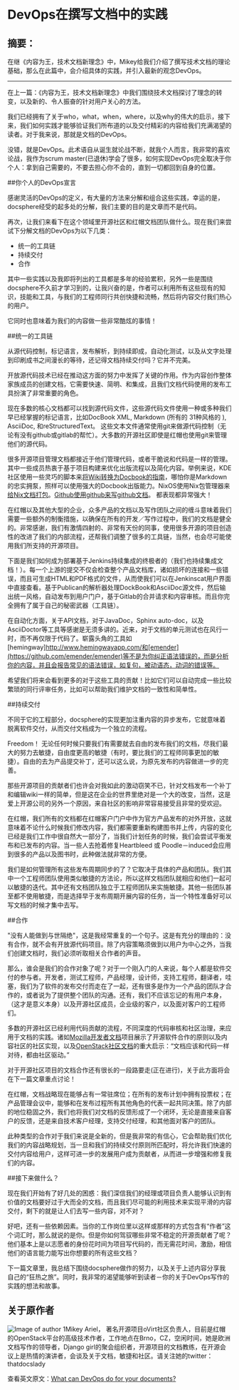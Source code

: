 # DevOps在撰写文档中的实践

## 摘要：
在继《内容为王，技术文档新理念》中，Mikey给我们介绍了撰写技术文档的理论基础，那么在此篇中，会介绍具体的实践，并引入最新的观念DevOps。

--------------------------------------------------
在上一篇：《内容为王，技术文档新理念》中我们围绕技术文档探讨了理念的转变，以及新的、令人振奋的针对用户关心的方法。

我们已经拥有了关于who，what，when，where，以及why的伟大的启示，接下来，我们如何实践才能够验证我们所布道的以及交付精彩的内容给我们充满渴望的读者。对于我来说，那就是文档的DevOps。

没错，就是DevOps。此术语自从诞生就论战不断，就我个人而言，我非常的喜欢论战，我作为scrum master(已退休)学会了很多，如何实现DevOps完全取决于你个人：拿到自己需要的，不要去担心你不会的，直到一切都回到自身的位置。

##你个人的DevOps宣言

感谢灵活的DevOps的定义，有大量的方法来分解和组合这些实践，幸运的是，docsphere经受的起多处的分解，我们主要的目的是文章而不是代码。

再次，让我们来看下在这个领域里开源社区和红帽文档团队做什么。现在我们来尝试下分解文档的DevOps为以下几类：

* 统一的工具链
* 持续交付
* 合作

其中一些实践以及我即将列出的工具都是多年的经验累积，另外一些是围绕docsphere不久前才学习到的，让我兴奋的是，作者可以利用所有这些现有的知识，技能和工具，与我们的工程师同行共创快捷和流畅，然后将内容交付我们热心的用户。

它同时也意味着为我们的内容做一些非常酷炫的事情！

##统一的工具链

从源代码控制，标记语言，发布解析，到持续即成，自动化测试，以及从文字处理到印刷成书之间漫长的等待，还记得文档持续交付吗？它并不完美。

开放源代码技术已经在推动这方面的努力中发挥了关键的作用。作为内容创作整体家族成员的创建文档，它需要快速、简明、和集成，且我们文档代码使用的发布工具扮演了非常重要的角色。

现在多数的核心文档都可以找到源代码文件，这些源代码文件使用一种或多种我们早已经掌握的标记语言，比如DocBook XML, Markdown (所有的 31种风格的 ), AsciiDoc, 和reStructuredText。
这些文本文件通常使用git来做源代码控制（无论有没有github或gitlab的帮忙）。大多数的开源社区即使是红帽也使用git来管理他们的源代码。

很多开源项目管理文档都接近于他们管理代码，或者干脆说和代码是一样的管理。其中一些成员热衷于基于项目构建来优化出版流程以及简化内容。举例来说，KDE社区使用一些灵巧的脚本来[将Wiki转换为Docbook的指南](https://userbase.kde.org/How_To_Convert_a_UserBase_Manual_to_Docbook)，哪怕你是Markdown的忠实拥泵，照样可以使用强大的Docbook出版能力。NixOS使用Nix包管理器来[给Nix文档打包](https://nixos.org/wiki/Contributing_to_Nix_documentation)。[Github使用github来写github文档](https://www.youtube.com/watch?v=s46m8H4BrrE)。 都表现都异常强大！

在红帽以及其他大型的企业，众多产品的文档以及写作团队之间的缠斗意味着我们需要一些额外的制衡措施，以确保在所有的开发／写作过程中，我们的文档是健全的。非常感谢，我们有激情四射的、非常有天份的同事，使用很多开源的项目创造性的改进了我们的内部流程，还帮我们调整了很多的工具链，当然，也会尽可能使用我们所支持的开源项目。

下面是我们如何成为部署基于Jenkins持续集成的终极者的（我们也持续集成文档！）。每一个上游的提交不仅会检查整个产品文档库，诸如损坏的连接和一些错误，而且可生成HTML和PDF格式的文件，从而使我们可以在Jenkinscat用户界面中直接查看。基于Publican的解析器处理DockBook和AsciiDoc源文件，然后输出统一风格，自动发布到用户门户，基于Gitlab的合并请求和内容审核。而且你完全拥有了属于自己的秘密武器（工具链）。

在自动化方面，关于API文档，对于JavaDoc，Sphinx auto-doc，以及AsciiDoctor等工具等感谢是无须多讲的。近来，对于文档的单元测试也在风行一时，而不再仅限于代码了。崭露头角的工具如[hemingway]http://www.hemingwayapp.com/和[emender](https://github.com/emender/emender)等不是为你纠正语法错误的，而是分析你的内容，并且会报告常见的语法错误，如复句，被动语态，动词的错误等。

希望我们将来会看到更多的对于这些工具的贡献！比如它们可以自动完成一些比较繁琐的同行评审任务，比如可以帮助我们维护文档的一致性和简单性。

##持续交付

不同于它的工程部分，docsphere的实现更加注重内容的异步发布，它就意味着脱离软件交付，从而交付文档成为一个独立的流程。

Freedom！ 无论任何时候只要我们有需要就去自由的发布我们的文档，尽我们最大的努力去敏捷，自由度更高的敏捷（有时，要比我们的工程师同事更加的敏捷）。自由的去为产品提交补丁，还可以这么说，为原先发布的内容做进一步的完善。

那些开源项目的贡献者们也许会对我如此的激动窃笑不已，针对文档发布一个补丁和编辑wiki一样的简单，但是这在企业的世界里绝对是一个大的改变，当然，这是爱上开源公司的另外一个原因，来自社区的影响非常容易接受且非常的受欢迎。

在红帽，我们所有的文档都在红帽客户门户中作为官方产品发布的对外开放，这就意味着不论什么时候我们修改内容，我们都需要重新构建图书并上传，内容的变化已经是我们工作中很自然大一部分了，当我们计划任务的时候，我们会尝试平衡发布和已发布的内容。当一些人去抢着修复Heartbleed 或 Poodle－induced会应用到很多的产品以及图书时，此种做法就非常的方便。

我们是如何管理所有这些发布周期同步的了？它取决于具体的产品和团队。我们其中一个工程师团队使用类似敏捷的方法论，所以这样文档团队就相应和他们一起可以敏捷的迭代。其中还有文档团队独立于工程师团队来实施敏捷。其他一些团队甚至都不使用敏捷，而是选择早于发布周期开展内容的任务，当一个特性准备好可以写文档的时候才集中去写。

##合作

"没有人能做到与世隔绝"，这是我经常重复的一个句子。这是有充分的理由的：没有合作，就不会有开放源代码项目。除了内容策略须做到以用户为中心之外，当我们创建文档时，我们必须听取相关合作者的声音。

那么，谁会是我们的合作对象了呢？对于一个刚入门的人来说，每个人都是软件交付的参与者。开发者，测试工程师，产品经理，设计师，支持工程师，翻译者，哇塞，我们为了软件的发布交付而走在了一起，还有很多是作为一个产品的团队才合作的，或者说为了提供整个团队的沟通。还有，我们不应该忘记的有用户本身，（这才是意义本身）以及开源社区成员，企业级的客户，以及面对客户的工程师们。

多数的开源社区已经利用代码贡献的流程，不同深度的代码审核和社区治理，来应用于文档的实践。诸如[Mozilla开发者文档](https://developer.mozilla.org/en-US/)项目展示了开源软件合作的原则以及内容社区的社区实现，以及[OpenStack社区文档](http://docs.openstack.org/)的重大启示：“文档应该和代码一样对待，都由社区驱动。”

对于开源社区项目的文档合作还有很长的一段路要走(正在进行)，关于此方面将会在下一篇文章重点讨论！

在红帽，文档战略现在能够占有一常驻席位；在所有的发布计划中拥有投票权；在产品管理会议中，能够和在发布过程所有其他角色的代表一起共同决策。除了内部的地位稳固之外，我们也将我们对文档的反馈形成了一个闭环，无论是直接来自客户的反馈，还是来自技术客户经理，支持交付经理，和其他面对客户的团队。

此种类型的合作对于我们来说是全新的，但是我非常的有信心，它会帮助我们优化我们的内容战略规划，当一旦和我们的持续交付原则所匹配时，将允许我们快速的交付内容给用户，这样可进一步的发展用户成为贡献者，从而进一步增强和修复我们的内容。

##接下来做什么？

现在我们开始有了好几处的困惑：我们深信我们的经理或项目负责人能够认识到有价值的文档要好过于大而全的文档，而且我们尽可能的利用技术来实现平滑的内容交付，剩下的就是让人们去写一些内容，对不对？

好吧，还有一些依赖因素。当你的工作岗位里以这样或那样的方式包含有“作者”这个词汇时，那么就说的是你。但是你如何驾驭哪些非常不稳定的开源贡献者了呢？他们基本上是以志愿者的身份花时间为项目写代码的，而无需花时间，激励，相信他们的语言能力能写出你想要的所有这些文档？

下一篇文章里，我总结下围绕docsphere做作的努力，以及关于上述内容分享我自己的“狂热之旅”。同时，我非常的渴望能够听到读者－你的关于DevOps写作的实践的想法和故事。


## 关于原作者
![Image of author 1](http://opensource.com/sites/default/files/styles/profile_pictures/public/htcvwi8z.jpg?itok=f7t4N_Jf)Mikey Ariel， 著名开源项目oVirt社区负责人，目前是红帽的OpenStack平台的高级技术作者，工作地点在Brno，CZ，空闲时间，她是欧洲文档写作的领导者，Django girl的聚会组织者，开源项目的文档教练，在开源会议上是热情的演讲者，会谈及关于文档，敏捷和社区。请关注她的twitter：thatdocslady 


查看英文原文：[What can DevOps do for your documents?](http://opensource.com/business/15/7/documentation-devops)
